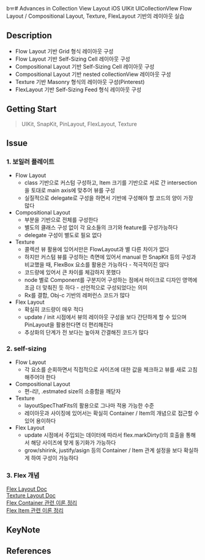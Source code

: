 bㅠ# Advances in Collection View Layout
iOS UIKit UICollectionVIew Flow Layout / Compositional Layout, Texture, FlexLayout 기반의 레이아웃 실습

## Description
+ Flow Layout 기반 Grid 형식 레이아웃 구성
+ Flow Layout 기반 Self-Sizing Cell 레이아웃 구성
+ Compositional Layout 기반 Self-Sizing Cell 레이아웃 구성
+ Compositional Layout 기반 nested collectionView 레이아웃 구성
+ Texture 기반 Masonry 형식의 레이아웃 구성(Pinterest)
+ FlexLayout 기반 Self-Sizing Feed 형식 레이아웃 구성

## Getting Start
> UIKit, SnapKit, PinLayout, FlexLayout, Texture

## Issue
### 1. 보일러 플레이트
+ Flow Layout
  + class 기반으로 커스텀 구성하고, Item 크기를 기반으로 서로 간 intersection을 토대로 main axis에 맞추어 뷰를 구성
  + 실질적으로 delegate로 구성을 하면서 기반에 구성해야 할 코드의 양이 가장 많다
+ Compositional Layout
  + 부분을 기반으로 전체를 구성한다
  + 별도의 클래스 구성 없이 각 요소들의 크기와 feature를 구성가능하다
  + delegate 구성이 별도로 필요 없다
+ Texture
  + 콜렉션 뷰 활용에 있어서만은 FlowLayout과 별 다른 차이가 없다
  + 하지만 커스텀 뷰를 구성하는 측면에 있어서 manual 한 SnapKit 등의 구성과 비교했을 때, FlexBox 요소를 활용은 가능하다 - 적극적이진 않다
  + 코드량에 있어서 큰 차이를 체감하지 못했다
  + node 별로 Component를 구분지어 구성하는 점에서 마이크로 디자인 영역에 조금 더 맞춰진 듯 하다 - 선언적으로 구성되었다는 의미
  + Rx를 결합, Obj-c 기반의 레퍼런스 코드가 많다
+ Flex Layout
  + 확실히 코드량이 매우 적다
  + update / init 시점에서 뷰의 레이아웃 구성을 보다 간단하게 할 수 있으며 PinLayout을 활용한다면 더 편리해진다
  + 추상화의 단계가 전 보다는 높아져 간결해진 코드가 많다

### 2. self-sizing
+ Flow Layout
  + 각 요소를 순회하면서 직접적으로 사이즈에 대한 값을 체크하고 뷰를 새로 고침 해주어야 한다
+ Compositional Layout
  + 편-리!, .estmated size의 소중함을 깨닫자
+ Texture
  + layoutSpecThatFits의 활용으로 그나마 적용 가능한 수준
  + 레이아웃과 사이징에 있어서는 확실히 Container / Item의 개념으로 접근할 수 있어 용이하다
+ Flex Layout
  + update 시점에서 주입되는 데이터에 따라서 flex.markDirty()의 호출을 통해서 해당 사이즈에 맞게 동기화가 가능하다
  + grow/shirink, justify/asign 등의 Container / Item 관계 설정을 보다 확실하게 하여 구성이 가능하다

### 3. Flex 개념
[Flex Layout Doc](https://github.com/layoutBox/FlexLayout#intro_usage_example)</br>
[Texture Layout Doc](https://texture-kr.gitbook.io/wiki/newbie-guide/flex-box)</br>
[Flex Container 관련 이론 정리](https://velog.io/@simoniful/CSS-CSS-Basics-5)</br>
[Flex Item 관련 이론 정리](https://velog.io/@simoniful/CSS-CSS-Basics-6)</br>

## KeyNote

## References
